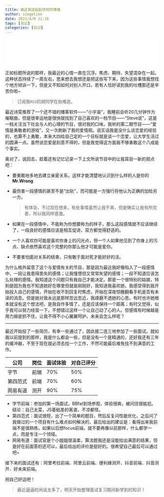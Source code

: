 ```yaml
---
title: 最近我这起起伏伏的情绪
author: siegelion
date: 2021/4/9 21:16
tags: [日记]
categories: [日记]
---
```


<iframe frameborder="no" border="0" marginwidth="0" marginheight="0" width=100% height=86 src="//music.163.com/outchain/player?type=2&id=28285910&auto=0&height=66"></iframe>

正如标题所说的那样，我最近的心情一直在沉浮。焦虑、期待、失望混杂在一起。这种状态持续了一周左右，思来想去我想还是把这些写下来，因为这些事情我想找个地方倾诉一下，但是又不知如何对别人开口，若有人恰好读到我的吐槽那还是辛苦你啦~

> 订阅我`RSS`的胡同学在劫难逃。

最近诗雯推荐了一个还不错的播客软件——“小宇宙”，我睡前会听20几分钟作为催眠曲，但是很幸运地是很快就找到了自己喜欢的一档节目——“Steve说”，这是一档关注当下社会与人的心理的节目，很对我的口味。我听的第二期节目——“爱情是勇敢者的游戏”，又一次刷新了我的爱情观。说实话我是没什么谈恋爱的经验的，也算不上勇敢，本来大四给自己定的一个目标就是谈一个恋爱，让大学生活过的圆满一点。虽然说恋爱是刻意不得的，但是我觉得这方面我不够勇敢这个八成是个事实。

奥对了，说回去，趁着还有记忆记录一下上文所说节目中的让我耳目一新的观点吧：

- 要勇敢地多地去建立亲密关系，这样才能清楚地认识到什么样的人是你的 **Mr.Wrong**

- 最伤害一段感情的甚至不是“出轨”，而可能是一方强行将他认为正确的加给另一方。

    > 有体会，不过现在想来，有些事情虽然让我不爽，但是确实让我有所完善，所以我同样感激。

- 如果在一段感情中，不能称为你想要称为的样子，那么这段感情就不应该继续了，一段良好的感情应该是相互促进，双方都觉得舒适的。

- 一个人喜欢你可能是喜欢你身上的闪光点，但一个人如果他见到了你身上的污点、缺点依然喜欢这个完整的你那么他才可能是爱你。

- 不要害怕面对关系的结束，只有敢于面对死才能好好的活。

为什么格外留意了这个与爱情有关的节目，那是因为最近我好像陷入了一段感情中，一段让我患得患失的感情；让我憧憬但又常常失望的感情；一段不知道应该怎么处理的感情。我知道这个问题只有我自己才能决定。那是一个很特别的姑娘，特别是因为我也不知道她好在哪里但就是刚刚好，我知道我喜欢她，我感受得到我开始投入自己的感情，开始在收不到回复时焦虑，开始在深夜惊醒翻看手机是否有未读的消息。但是她对我永远是那样忽远忽近，我琢磨不透她的心思。有时也许她根本就没有这个想法吧，是我自作多情了，还是应该保持一个距离；有时又觉得，似乎我可以努力经营一下，不想错过这样一个让自己动了心的人。但感情有时候越是用力越是抓不住，让我不得不小心翼翼呵护。未来会怎么样呢？

---

最近开始投了一些简历，有幸一些通过了，因此接二连三地参加了一些面试。就如我以前提到的那样，我是什么都会一些，但是没有一个是精通的，还好我还有三年的缓冲器，不至于现在就必须去找一个工作，不然可能最后难免找不到满意的工作。

| 公司     | 岗位 | 面试体验 | 对自己评分 |
| -------- | ---- | -------- | ---------- |
| 字节     | 前端 | 70%      | 50%        |
| 第四范式 | 前端 | 70%      | 60%        |
| 网易有道 | 测开 | 90%      | 75%        |

- 字节前端：参加的第一场面试，BBfat到场参观，体验很爽，被问住很尴尬。结论：自己太菜，JS基础差的离谱，不凉都怪。
- 第四范式：面试很短，出了一个简单的题目，然后反复问性能优化，之后问了我做过的一个项目有什么难点如何解决的，最后给出的建议是：看得出来我前端不是很熟练，如果以后想focus前端，就不要再像以前那样，什么都学一点，而是专注一个领域。
- 网易有道：面试官是个小姐姐很温柔，算法题我还是没能给出满意的结果，但是好在前面答的还可以，最后给出的评价是挺好的。很希望自己最后可以通过吧~

接下来的面试还有：阿里考拉前端、阿里云前端、便利蜂测开、抖音前端、抖音测开、好未来前端。

祝自己好运吧！

> 最近逼逼的闲话太多了，明天开始整理面试复习期间新学到的知识！

